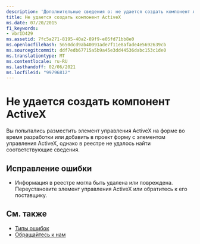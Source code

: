 ```yaml
---
description: 'Дополнительные сведения о: не удается создать компонент ActiveX'
title: Не удается создать компонент ActiveX
ms.date: 07/20/2015
f1_keywords:
- vbrID429
ms.assetid: 7fc5a271-8195-40a2-89f9-e05fd71bb8e0
ms.openlocfilehash: 5650dcd9ab40091ade7f11e8afade4e5692639cb
ms.sourcegitcommit: ddf7edb67715a5b9a45e3dd44536dabc153c1de0
ms.translationtype: MT
ms.contentlocale: ru-RU
ms.lasthandoff: 02/06/2021
ms.locfileid: "99796812"
---
```

# <a name="cannot-create-activex-component"></a>Не удается создать компонент ActiveX

Вы попытались разместить элемент управления ActiveX на форме во время разработки или добавить в проект форму с элементом управления ActiveX, однако в реестре не удалось найти соответствующие сведения.  
  
## <a name="to-correct-this-error"></a>Исправление ошибки  
  
- Информация в реестре могла быть удалена или повреждена. Переустановите элемент управления ActiveX или обратитесь к его поставщику.  
  
## <a name="see-also"></a>См. также

- [Типы ошибок](../../programming-guide/language-features/error-types.md)
- [Обращайтесь к нам](/visualstudio/ide/feedback-options)
